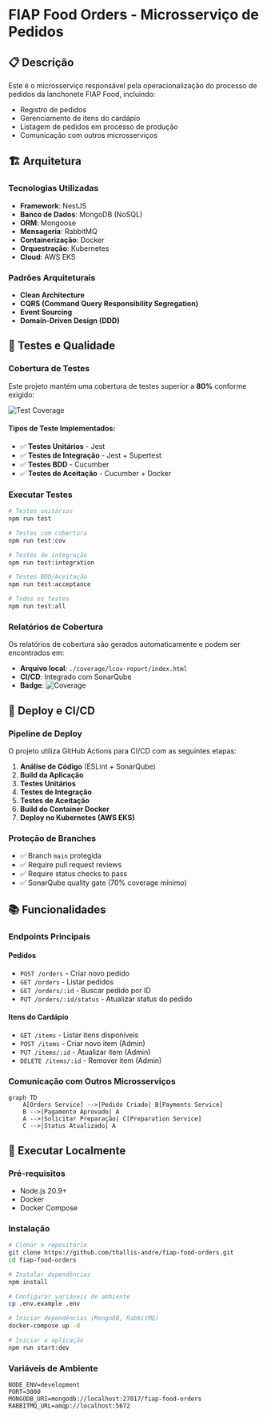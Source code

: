 # FIAP Food Orders - Microsserviço de Pedidos

## 📋 Descrição

Este é o microsserviço responsável pela operacionalização do processo de pedidos da lanchonete FIAP Food, incluindo:

- Registro de pedidos
- Gerenciamento de itens do cardápio
- Listagem de pedidos em processo de produção
- Comunicação com outros microsserviços

## 🏗️ Arquitetura

### Tecnologias Utilizadas
- **Framework**: NestJS
- **Banco de Dados**: MongoDB (NoSQL)
- **ORM**: Mongoose
- **Mensageria**: RabbitMQ
- **Containerização**: Docker
- **Orquestração**: Kubernetes
- **Cloud**: AWS EKS

### Padrões Arquiteturais
- **Clean Architecture**
- **CQRS (Command Query Responsibility Segregation)**
- **Event Sourcing**
- **Domain-Driven Design (DDD)**

## 🧪 Testes e Qualidade

### Cobertura de Testes
Este projeto mantém uma cobertura de testes superior a **80%** conforme exigido:

![Test Coverage](https://img.shields.io/badge/coverage-80%25-brightgreen)

#### Tipos de Teste Implementados:
- ✅ **Testes Unitários** - Jest
- ✅ **Testes de Integração** - Jest + Supertest
- ✅ **Testes BDD** - Cucumber
- ✅ **Testes de Aceitação** - Cucumber + Docker

### Executar Testes

```bash
# Testes unitários
npm run test

# Testes com cobertura
npm run test:cov

# Testes de integração
npm run test:integration

# Testes BDD/Aceitação
npm run test:acceptance

# Todos os testes
npm run test:all
```

### Relatórios de Cobertura

Os relatórios de cobertura são gerados automaticamente e podem ser encontrados em:
- **Arquivo local**: `./coverage/lcov-report/index.html`
- **CI/CD**: Integrado com SonarQube
- **Badge**: ![Coverage](https://sonarcloud.io/api/project_badges/measure?project=fiap-food-orders&metric=coverage)

## 🚀 Deploy e CI/CD

### Pipeline de Deploy
O projeto utiliza GitHub Actions para CI/CD com as seguintes etapas:

1. **Análise de Código** (ESLint + SonarQube)
2. **Build da Aplicação**
3. **Testes Unitários**
4. **Testes de Integração**
5. **Testes de Aceitação**
6. **Build do Container Docker**
7. **Deploy no Kubernetes (AWS EKS)**

### Proteção de Branches
- ✅ Branch `main` protegida
- ✅ Require pull request reviews
- ✅ Require status checks to pass
- ✅ SonarQube quality gate (70% coverage mínimo)

## 📚 Funcionalidades

### Endpoints Principais

#### Pedidos
- `POST /orders` - Criar novo pedido
- `GET /orders` - Listar pedidos
- `GET /orders/:id` - Buscar pedido por ID
- `PUT /orders/:id/status` - Atualizar status do pedido

#### Itens do Cardápio
- `GET /items` - Listar itens disponíveis
- `POST /items` - Criar novo item (Admin)
- `PUT /items/:id` - Atualizar item (Admin)
- `DELETE /items/:id` - Remover item (Admin)

### Comunicação com Outros Microsserviços

```mermaid
graph TD
    A[Orders Service] -->|Pedido Criado| B[Payments Service]
    B -->|Pagamento Aprovado| A
    A -->|Solicitar Preparação| C[Preparation Service]
    C -->|Status Atualizado| A
```

## 🐳 Executar Localmente

### Pré-requisitos
- Node.js 20.9+
- Docker
- Docker Compose

### Instalação

```bash
# Clonar o repositório
git clone https://github.com/thallis-andre/fiap-food-orders.git
cd fiap-food-orders

# Instalar dependências
npm install

# Configurar variáveis de ambiente
cp .env.example .env

# Iniciar dependências (MongoDB, RabbitMQ)
docker-compose up -d

# Iniciar a aplicação
npm run start:dev
```

### Variáveis de Ambiente

```env
NODE_ENV=development
PORT=3000
MONGODB_URI=mongodb://localhost:27017/fiap-food-orders
RABBITMQ_URL=amqp://localhost:5672
```